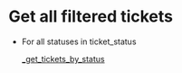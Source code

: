 # Get all filtered tickets

* For all statuses in ticket_status

    [_get_tickets_by_status](../../repositories/bruin_repository/_get_tickets_by_status.md)
  